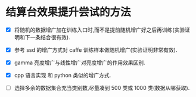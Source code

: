# 结算台效果提升尝试的方法    
- [x] 将随机的数据增广加在训练入口时,而不是提前随机增广好之后再训练(实验证明和下一条结合很有效).  
- [x] 参考 ssd 的增广方式对 caffe 训练样本做随机增广(实验证明非常有效).  
- [x] gamma 亮度增广与线性增广对亮度增广的作用效果区别.  
- [x] cpp 语言实现 和 python 类似的增广方式.  
- [ ] 选择多余的数据集合充当类别数,尽量凑到 500 类或 1000 类(数据从哪获取).  


